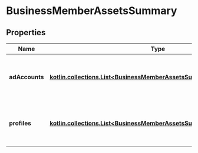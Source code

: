 
# BusinessMemberAssetsSummary

## Properties
| Name | Type | Description | Notes |
| ------------ | ------------- | ------------- | ------------- |
| **adAccounts** | [**kotlin.collections.List&lt;BusinessMemberAssetsSummaryAdAccountsInner&gt;**](BusinessMemberAssetsSummaryAdAccountsInner.md) | List of ad account IDs and respective permission levels. |  [optional] |
| **profiles** | [**kotlin.collections.List&lt;BusinessMemberAssetsSummaryProfilesInner&gt;**](BusinessMemberAssetsSummaryProfilesInner.md) | List of profile IDs and respective permission levels. |  [optional] |



